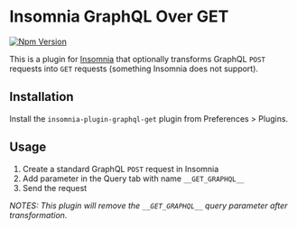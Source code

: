 # Insomnia GraphQL Over GET

[![Npm Version](https://img.shields.io/npm/v/insomnia-plugin-graphql-get.svg)](https://www.npmjs.com/package/insomnia-plugin-graphql-get)

This is a plugin for [Insomnia](https://insomnia.rest) that optionally transforms GraphQL `POST`
requests into `GET` requests (something Insomnia does not support).

## Installation

Install the `insomnia-plugin-graphql-get` plugin from Preferences > Plugins.

## Usage

1. Create a standard GraphQL `POST` request in Insomnia
2. Add parameter in the Query tab with name `__GET_GRAPHQL__` 
3. Send the request

_NOTES: This plugin will remove the `__GET_GRAPHQL__` query parameter after transformation._
